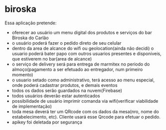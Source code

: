 # biroska

Essa aplicação pretende:

- oferecer ao usuário um menu digital dos produtos e serviços do bar Biroska do Carlão
- o usuário poderá fazer o pedido direto de seu celular
- dentro da area de alcance do wifi ou geolocation(ainda não decidi) o usuario poderá bater papo com outros usuarios presentes e disponiveis, que estiverem no bar(area de alcance)
- o serviço de delivery será para entrega de marmitex no periodo do almoço(pagamento a ser efetuado ao entregador, num primeiro momento)
- o usuario setado como administrativo, terá acesso ao menu especial, onde poderá cadastrar produtos, e demais eventos
- todos os dados serão guardados na nuvem(Firebase)
- todos usuários deverão estar autenticados
- possibilidade de usuário imprimir comanda via wifi(verificar viabilidade de implementação)
- toda mesa deverá ter um QRcode com os dados da mesa(nro, nome do estabelecimento, etc). Cliente usará esse Qrcode para efetuar o pedido.
- apikey foi deletada por segurança
